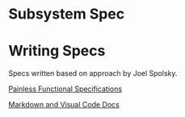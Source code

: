 # Subsystem Spec







# Writing Specs
Specs written based on approach by Joel Spolsky.

[Painless Functional Specifications](https://www.joelonsoftware.com/2000/10/02/painless-functional-specifications-part-1-why-bother/)

[Markdown and Visual Code Docs](https://code.visualstudio.com/docs/languages/markdown)
